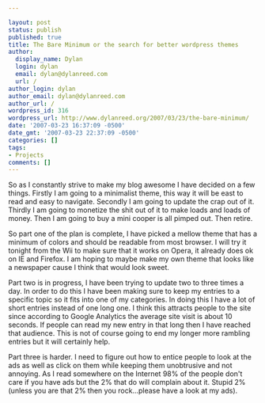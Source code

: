 ```yaml
---

layout: post
status: publish
published: true
title: The Bare Minimum or the search for better wordpress themes
author:
  display_name: Dylan
  login: dylan
  email: dylan@dylanreed.com
  url: /
author_login: dylan
author_email: dylan@dylanreed.com
author_url: /
wordpress_id: 316
wordpress_url: http://www.dylanreed.org/2007/03/23/the-bare-minimum/
date: '2007-03-23 16:37:09 -0500'
date_gmt: '2007-03-23 22:37:09 -0500'
categories: []
tags:
- Projects
comments: []
---
```


So as I constantly strive to make my blog awesome I have decided on a few things. Firstly I am going to a minimalist theme, this way it will be east to read and easy to navigate. Secondly I am going to update the crap out of it. Thirdly I am going to monetize the shit out of it to make loads and loads of money. Then I am going to buy a mini cooper is all pimped out. Then retire.

So part one of the plan is complete, I have picked a mellow theme that has a minimum of colors and should be readable from most browser. I will try it tonight from the Wii to make sure that it works on Opera, it already does ok on IE and Firefox. I am hoping to maybe make my own theme that looks like a newspaper cause I think that would look sweet.

Part two is in progress, I have been trying to update two to three times a day. In order to do this I have been making sure to keep my entries to a specific topic so it fits into one of my categories. In doing this I have a lot of short entries instead of one long one. I think this attracts people to the site since according to Google Analytics the average site visit is about 10 seconds. If people can read my new entry in that long then I have reached that audience. This is not of course going to end my longer more rambling entries but it will certainly help.

Part three is harder. I need to figure out how to entice people to look at the ads as well as click on them while keeping them unobtrusive and not annoying. As I read somewhere on the Internet 98% of the people don't care if you have ads but the 2% that do will complain about it. Stupid 2%(unless you are that 2% then you rock...please have a look at my ads).
